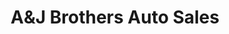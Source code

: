 ---
title: "A&J Brothers Auto Sales"
url: /daytona-beach/aundj-brothers-auto-sales/
shop: Autohaus
---